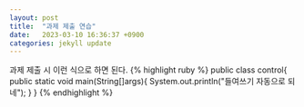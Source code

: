 ```yaml
---
layout: post
title:  "과제 제출 연습"
date:   2023-03-10 16:36:37 +0900
categories: jekyll update
---
```

과제 제출 시 이런 식으로 하면 된다.
{% highlight ruby %}
public class control{
  public static void main(String[]args){
    System.out.println("들여쓰기 자동으로 되네");
  }
}
{% endhighlight %}